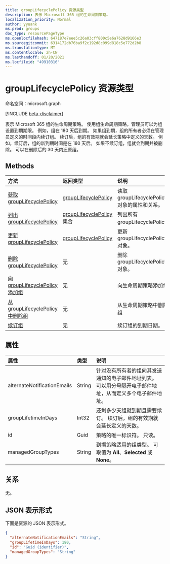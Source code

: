 ```yaml
---
title: groupLifecyclePolicy 资源类型
description: 表示 Microsoft 365 组的生命周期策略。
localization_priority: Normal
author: yyuank
ms.prod: groups
doc_type: resourcePageType
ms.openlocfilehash: 647187e7eee5c26a03cff800c5e6a7628d9166e3
ms.sourcegitcommit: 6314172db76ba9f2c192d8c099d818c5e772d2b8
ms.translationtype: MT
ms.contentlocale: zh-CN
ms.lasthandoff: 01/20/2021
ms.locfileid: "49910316"
---
```

# <a name="grouplifecyclepolicy-resource-type"></a>groupLifecyclePolicy 资源类型

命名空间：microsoft.graph

[!INCLUDE [beta-disclaimer](../../includes/beta-disclaimer.md)]

表示 Microsoft 365 组的生命周期策略。 使用组生命周期策略，管理员可以为组设置到期期限。 例如，组在 180 天后到期。 如果组到期，组的所有者必须在管理员定义的时间段内续订组。 续订后，组的有效期就会延长策略中定义的天数。 例如，续订后，组的新到期时间是在 180 天后。 如果不续订组，组就会到期并被删除。 可以在删除后的 30 天内还原组。

## <a name="methods"></a>Methods

| 方法 | 返回类型 | 说明 |
|:---------------|:--------|:----------|
|[获取 groupLifecyclePolicy](../api/grouplifecyclepolicy-get.md) | [groupLifecyclePolicy](grouplifecyclepolicy.md) |读取 groupLifecyclePolicy 对象的属性和关系。|
|[列出 groupLifecyclePolicy](../api/grouplifecyclepolicy-list.md) | [groupLifecyclePolicy](grouplifecyclepolicy.md) 集合 | 列出所有 groupLifecyclePolicy。 |
|[更新 groupLifecyclePolicy](../api/grouplifecyclepolicy-update.md) | [groupLifecyclePolicy](grouplifecyclepolicy.md) | 更新 groupLifecyclePolicy 对象。 |
|[删除 groupLifecyclePolicy](../api/grouplifecyclepolicy-delete.md) | 无 | 删除 groupLifecyclePolicy 对象。 |
|[向 groupLifecyclePolicy 添加组](../api/grouplifecyclepolicy-addgroup.md)|无| 向生命周期策略添加组 |
|[从 groupLifecyclePolicy 中删除组](../api/grouplifecyclepolicy-removegroup.md)|无| 从生命周期策略中删除组 |
|[续订组](../api/grouplifecyclepolicy-renewgroup.md)|无| 续订组的到期日期。 |

## <a name="properties"></a>属性

| 属性 | 类型 | 说明 |
|:---------------|:--------|:----------|
|alternateNotificationEmails|String| 针对没有所有者的组向其发送通知的电子邮件地址列表。 可以用分号隔开电子邮件地址，从而定义多个电子邮件地址。 |
|groupLifetimeInDays|Int32| 还剩多少天组就到期且需要续订。 续订后，组的有效期就会延长定义的天数。 |
|id|Guid| 策略的唯一标识符。 只读。|
|managedGroupTypes|String| 到期策略适用的组类型。 可取值为 **All**、**Selected** 或 **None**。 |

## <a name="relationships"></a>关系

无。

## <a name="json-representation"></a>JSON 表示形式

下面是资源的 JSON 表示形式。

<!-- {
  "blockType": "resource",
  "optionalProperties": [

  ],
  "@odata.type": "microsoft.graph.groupLifecyclePolicy"
}-->

```json
{
  "alternateNotificationEmails": "String",
  "groupLifetimeInDays": 180,
  "id": "Guid (identifier)",
  "managedGroupTypes": "String"
}

```

<!-- uuid: 8fcb5dbc-d5aa-4681-8e31-b001d5168d79
2015-10-25 14:57:30 UTC -->
<!-- {
  "type": "#page.annotation",
  "description": "groupLifecyclePolicy resource",
  "keywords": "",
  "section": "documentation",
  "tocPath": ""
}-->


